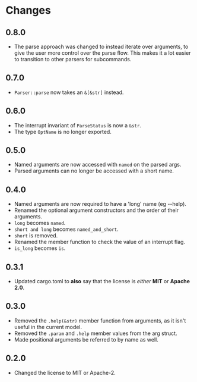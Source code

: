 # Changes
## 0.8.0
- The parse approach was changed to instead iterate over arguments, to give the user more control over the parse flow. This makes it a lot easier to transition to other parsers for subcommands.

## 0.7.0
- ```Parser::parse``` now takes an ```&[&str]``` instead.

## 0.6.0
- The interrupt invariant of ```ParseStatus``` is now a ```&str```.
- The type ```OptName``` is no longer exported.

## 0.5.0
- Named arguments are now accessed with ```named``` on the parsed args.
- Parsed arguments can no longer be accessed with a short name.

## 0.4.0
- Named arguments are now required to have a 'long' name (eg --help).
- Renamed the optional argument constructors and the order of their arguments. 
- ```long``` becomes ```named```.
- ```short and long``` becomes ```named_and_short```.
- ```short``` is removed.
- Renamed the member function to check the value of an interrupt flag.
- ```is_long``` becomes ```is```.

## 0.3.1
- Updated cargo.toml to **also** say that the license is *either* **MIT** or **Apache 2.0**.

## 0.3.0
- Removed the ```.help(&str)``` member function from arguments, as it isn't useful in the current model.
- Removed the ```.param``` and ```.help``` member values from the arg struct.
- Made positional arguments be referred to by name as well.

## 0.2.0
- Changed the license to MIT or Apache-2.